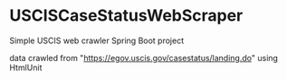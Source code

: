 # USCISCaseStatusWebScraper

Simple USCIS web crawler
Spring Boot project

data crawled from "https://egov.uscis.gov/casestatus/landing.do" using HtmlUnit
